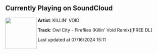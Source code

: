 ## Currently Playing on SoundCloud

[<img align="left" width="100" src="https://i1.sndcdn.com/artworks-33DAkAbtLppL3prG-aaltIA-t500x500.jpg">](https://soundcloud.com/killinvoid/owl-city-fireflies-killin-void-remixfree-dl)

**Artist**: KILLIN' VOID 

**Track**: Owl City - Fireflies (Killin' Void Remix)[FREE DL]

Last updated at 07/16/2024 15:11
